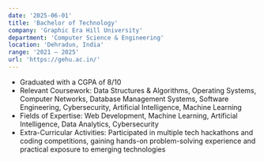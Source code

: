 ```yaml
---
date: '2025-06-01'
title: 'Bachelor of Technology'
company: 'Graphic Era Hill University'
department: 'Computer Science & Engineering'
location: 'Dehradun, India'
range: '2021 – 2025'
url: 'https://gehu.ac.in/'
---
```


- Graduated with a CGPA of 8/10  
- Relevant Coursework: Data Structures & Algorithms, Operating Systems, Computer Networks, Database Management Systems, Software Engineering, Cybersecurity, Artificial Intelligence, Machine Learning  
- Fields of Expertise: Web Development, Machine Learning, Artificial Intelligence, Data Analytics, Cybersecurity  
- Extra-Curricular Activities: Participated in multiple tech hackathons and coding competitions, gaining hands-on problem-solving experience and practical exposure to emerging technologies

